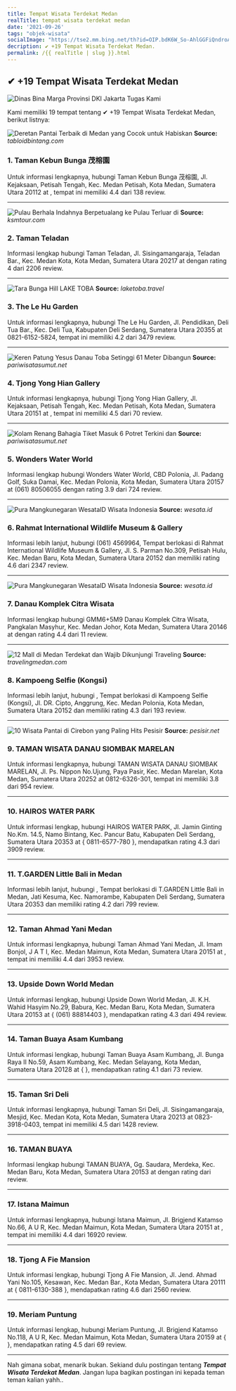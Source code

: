 ```yaml
---
title: Tempat Wisata Terdekat Medan
realTitle: tempat wisata terdekat medan
date: '2021-09-26'
tags: "objek-wisata"
socialImage: "https://tse2.mm.bing.net/th?id=OIP.bdK6W_So-AhlGGFiQndroAHaD4&amp;pid=15.1"
decription: ✔ +19 Tempat Wisata Terdekat Medan.
permalink: /{{ realTitle | slug }}.html
---
```


## ✔ +19 Tempat Wisata Terdekat Medan

![Dinas Bina Marga Provinsi DKI Jakarta Tugas Kami](https://1.bp.blogspot.com/-qezr_0OsuNo/WL0ZdJNAcfI/AAAAAAAAMcY/OfDfcwLK5aMGrx0EM6RLibFqcTrQMTiygCLcB/w1200-h630-p-k-no-nu/Medan_Merdeka_Selatan.jpg)



Kami memiliki 19 tempat tentang ✔ +19 Tempat Wisata Terdekat Medan, berikut listnya:



![Deretan Pantai Terbaik di Medan yang Cocok untuk Habiskan ](https://tse3.mm.bing.net/th?id=OIP.TXX5zE4qEBLSIS-Fb7RYdAHaEL&amp;pid=15.1)
**Source:** _tabloidbintang.com_


### 1. Taman Kebun Bunga 茂榕園



Untuk informasi lengkapnya, hubungi Taman Kebun Bunga 茂榕園, Jl. Kejaksaan, Petisah Tengah, Kec. Medan Petisah, Kota Medan, Sumatera Utara 20112 at , tempat ini memiliki 4.4 dari 138 review.

---


![Pulau Berhala Indahnya Berpetualang ke Pulau Terluar di ](https://tse1.mm.bing.net/th?id=OIP.KIis-WGD1ppVWmJ6r6siUwHaE-&amp;pid=15.1)
**Source:** _ksmtour.com_


### 2. Taman Teladan



Informasi lengkap hubungi Taman Teladan, Jl. Sisingamangaraja, Teladan Bar., Kec. Medan Kota, Kota Medan, Sumatera Utara 20217 at  dengan rating 4 dari 2206 review.

---


![Tara Bunga Hill  LAKE TOBA](https://tse2.mm.bing.net/th?id=OIP.UfjBaBqub-QTM91C5TGWuAHaC5&amp;pid=15.1)
**Source:** _laketoba.travel_


### 3. The Le Hu Garden



Untuk informasi lengkapnya, hubungi The Le Hu Garden, Jl. Pendidikan, Deli Tua Bar., Kec. Deli Tua, Kabupaten Deli Serdang, Sumatera Utara 20355 at 0821-6152-5824, tempat ini memiliki 4.2 dari 3479 review.

---


![Keren Patung Yesus Danau Toba Setinggi 61 Meter Dibangun ](https://tse4.mm.bing.net/th?id=OIP.x6LcaMKJ3Y20Oc_9nzVDrgHaFj&amp;pid=15.1)
**Source:** _pariwisatasumut.net_


### 4. Tjong Yong Hian Gallery



Untuk informasi lengkapnya, hubungi Tjong Yong Hian Gallery, Jl. Kejaksaan, Petisah Tengah, Kec. Medan Petisah, Kota Medan, Sumatera Utara 20151 at , tempat ini memiliki 4.5 dari 70 review.

---


![Kolam Renang Bahagia  Tiket Masuk 6 Potret Terkini dan ](https://tse4.mm.bing.net/th?id=OIP.kdZxr3W3SqlQi9_qx2wJ3QHaD4&amp;pid=15.1)
**Source:** _pariwisatasumut.net_


### 5. Wonders Water World



Informasi lengkap hubungi Wonders Water World, CBD Polonia, Jl. Padang Golf, Suka Damai, Kec. Medan Polonia, Kota Medan, Sumatera Utara 20157 at (061) 80506055 dengan rating 3.9 dari 724 review.

---


![Pura Mangkunegaran  WesataID  Wisata Indonesia](https://tse1.mm.bing.net/th?id=OIP.CfA1Bge-C4ufPU1yV-V59wHaEf&amp;pid=15.1)
**Source:** _wesata.id_


### 6. Rahmat International Wildlife Museum &amp; Gallery



Informasi lebih lanjut, hubungi (061) 4569964, Tempat berlokasi di Rahmat International Wildlife Museum &amp; Gallery, Jl. S. Parman No.309, Petisah Hulu, Kec. Medan Baru, Kota Medan, Sumatera Utara 20152 dan memiliki rating 4.6 dari 2347 review.

---


![Pura Mangkunegaran  WesataID  Wisata Indonesia](https://tse3.mm.bing.net/th?id=OIP.MmFrChiG_j0ewrFiRdVo9wHaDe&amp;pid=15.1)
**Source:** _wesata.id_


### 7. Danau Komplek Citra Wisata



Informasi lengkap hubungi GMM6+5M9 Danau Komplek Citra Wisata, Pangkalan Masyhur, Kec. Medan Johor, Kota Medan, Sumatera Utara 20146 at  dengan rating 4.4 dari 11 review.

---


![12 Mall di Medan Terdekat dan Wajib Dikunjungi  Traveling ](https://tse2.mm.bing.net/th?id=OIP.B3NnCdonWYnoxJlRFh-VvgHaD4&amp;pid=15.1)
**Source:** _travelingmedan.com_


### 8. Kampoeng Selfie (Kongsi)



Informasi lebih lanjut, hubungi , Tempat berlokasi di Kampoeng Selfie (Kongsi), Jl. DR. Cipto, Anggrung, Kec. Medan Polonia, Kota Medan, Sumatera Utara 20152 dan memiliki rating 4.3 dari 193 review.

---


![10 Wisata Pantai di Cirebon yang Paling Hits  Pesisir](https://tse2.mm.bing.net/th?id=OIP.ChA3FlWXMS7xsWVqGirJigHaDt&amp;pid=15.1)
**Source:** _pesisir.net_


### 9. TAMAN WISATA DANAU SIOMBAK MARELAN



Untuk informasi lengkapnya, hubungi TAMAN WISATA DANAU SIOMBAK MARELAN, Jl. Ps. Nippon No.Ujung, Paya Pasir, Kec. Medan Marelan, Kota Medan, Sumatera Utara 20252 at 0812-6326-301, tempat ini memiliki 3.8 dari 954 review.

---


### 10. HAIROS WATER PARK



Untuk informasi lengkap, hubungi HAIROS WATER PARK, Jl. Jamin Ginting No.Km. 14.5, Namo Bintang, Kec. Pancur Batu, Kabupaten Deli Serdang, Sumatera Utara 20353 at { 0811-6577-780 }, mendapatkan rating 4.3 dari 3909 review.

---


### 11. T.GARDEN Little Bali in Medan



Informasi lebih lanjut, hubungi , Tempat berlokasi di T.GARDEN Little Bali in Medan, Jati Kesuma, Kec. Namorambe, Kabupaten Deli Serdang, Sumatera Utara 20353 dan memiliki rating 4.2 dari 799 review.

---


### 12. Taman Ahmad Yani Medan



Untuk informasi lengkapnya, hubungi Taman Ahmad Yani Medan, Jl. Imam Bonjol, J A T I, Kec. Medan Maimun, Kota Medan, Sumatera Utara 20151 at , tempat ini memiliki 4.4 dari 3953 review.

---


### 13. Upside Down World Medan



Untuk informasi lengkap, hubungi Upside Down World Medan, Jl. K.H. Wahid Hasyim No.29, Babura, Kec. Medan Baru, Kota Medan, Sumatera Utara 20153 at { (061) 88814403 }, mendapatkan rating 4.3 dari 494 review.

---


### 14. Taman Buaya Asam Kumbang



Untuk informasi lengkap, hubungi Taman Buaya Asam Kumbang, Jl. Bunga Raya II No.59, Asam Kumbang, Kec. Medan Selayang, Kota Medan, Sumatera Utara 20128 at {  }, mendapatkan rating 4.1 dari 73 review.

---


### 15. Taman Sri Deli



Untuk informasi lengkapnya, hubungi Taman Sri Deli, Jl. Sisingamangaraja, Mesjid, Kec. Medan Kota, Kota Medan, Sumatera Utara 20213 at 0823-3918-0403, tempat ini memiliki 4.5 dari 1428 review.

---


### 16. TAMAN BUAYA



Informasi lengkap hubungi TAMAN BUAYA, Gg. Saudara, Merdeka, Kec. Medan Baru, Kota Medan, Sumatera Utara 20153 at  dengan rating  dari  review.

---


### 17. Istana Maimun



Untuk informasi lengkapnya, hubungi Istana Maimun, Jl. Brigjend Katamso No.66, A U R, Kec. Medan Maimun, Kota Medan, Sumatera Utara 20151 at , tempat ini memiliki 4.4 dari 16920 review.

---


### 18. Tjong A Fie Mansion



Untuk informasi lengkap, hubungi Tjong A Fie Mansion, Jl. Jend. Ahmad Yani No.105, Kesawan, Kec. Medan Bar., Kota Medan, Sumatera Utara 20111 at { 0811-6130-388 }, mendapatkan rating 4.6 dari 2560 review.

---


### 19. Meriam Puntung



Untuk informasi lengkap, hubungi Meriam Puntung, Jl. Brigjend Katamso No.118, A U R, Kec. Medan Maimun, Kota Medan, Sumatera Utara 20159 at {  }, mendapatkan rating 4.5 dari 69 review.

---









Nah gimana sobat, menarik bukan. Sekiand dulu postingan tentang ***Tempat Wisata Terdekat Medan***. Jangan lupa bagikan postingan ini kepada teman teman kalian yahh..
